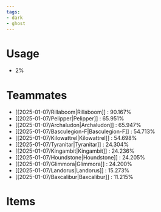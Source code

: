 ```yaml
---
tags:
- dark
- ghost
---
```

# Usage
- 2%
# Teammates
- [[2025-01-07/Rillaboom|Rillaboom]] : 90.167%
- [[2025-01-07/Pelipper|Pelipper]] : 65.951%
- [[2025-01-07/Archaludon|Archaludon]] : 65.947%
- [[2025-01-07/Basculegion-F|Basculegion-F]] : 54.713%
- [[2025-01-07/Kilowattrel|Kilowattrel]] : 54.698%
- [[2025-01-07/Tyranitar|Tyranitar]] : 24.304%
- [[2025-01-07/Kingambit|Kingambit]] : 24.236%
- [[2025-01-07/Houndstone|Houndstone]] : 24.205%
- [[2025-01-07/Glimmora|Glimmora]] : 24.200%
- [[2025-01-07/Landorus|Landorus]] : 15.273%
- [[2025-01-07/Baxcalibur|Baxcalibur]] : 11.215%
# Items